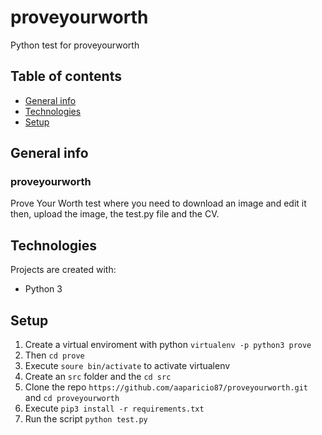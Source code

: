 # proveyourworth
Python test for proveyourworth

## Table of contents
* [General info](#general-info)
* [Technologies](#technologies)
* [Setup](#setup)

## General info
  ### proveyourworth
   Prove Your Worth test where you need to download an image and edit it then, upload the image, the test.py file and the CV.  

## Technologies
Projects are created with:
* Python 3

## Setup
 
1. Create a virtual enviroment with python ```virtualenv -p python3 prove```
2. Then ```cd prove```
3. Execute ```soure bin/activate``` to activate virtualenv
4. Create an ```src``` folder and the ```cd src```
5. Clone the repo ```https://github.com/aaparicio87/proveyourworth.git``` and ```cd proveyourworth```
6. Execute ```pip3 install -r requirements.txt```
7. Run the script ```python test.py```  
